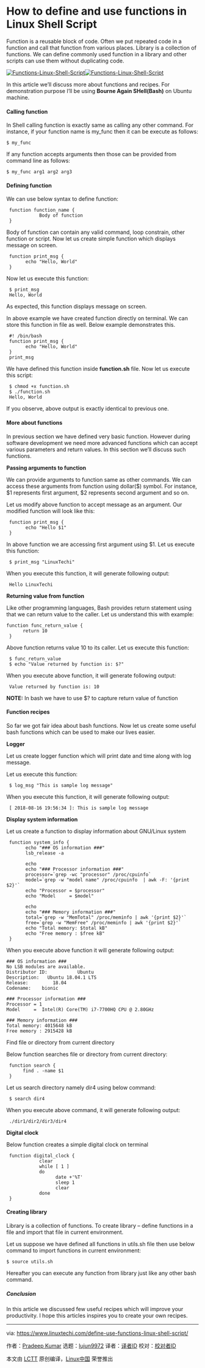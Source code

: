 How to define and use functions in Linux Shell Script
======
Function is a reusable block of code. Often we put repeated code in a function and call that function from various places. Library is a collection of functions. We can define commonly used function in a library and other scripts can use them without duplicating code.

[![Functions-Linux-Shell-Script][1]![Functions-Linux-Shell-Script][2]][2]

In this article we’ll discuss more about functions and recipes. For demonstration purpose I’ll be using **Bourne Again SHell(Bash)** on Ubuntu machine.

#### Calling function

In Shell calling function is exactly same as calling any other command. For instance, if your function name is my_func then it can be execute as follows:
```
$ my_func

```

If any function accepts arguments then those can be provided from command line as follows:
```
$ my_func arg1 arg2 arg3

```

#### Defining function

We can use below syntax to define function:
```
 function function_name {
            Body of function
 }

```

Body of function can contain any valid command, loop constrain, other function or script. Now let us create simple function which displays message on screen.
```
 function print_msg {
       echo "Hello, World"
 }

```

Now let us execute this function:
```
 $ print_msg
 Hello, World

```

As expected, this function displays message on screen.

In above example we have created function directly on terminal. We can store this function in file as well. Below example demonstrates this.
```
 #! /bin/bash
 function print_msg {
       echo "Hello, World"
 }
 print_msg

```

We have defined this function inside **function.sh** file. Now let us execute this script:
```
 $ chmod +x function.sh
 $ ./function.sh
 Hello, World

```

If you observe, above output is exactly identical to previous one.

#### More about functions

In previous section we have defined very basic function. However during software development we need more advanced functions which can accept various parameters and return values. In this section we’ll discuss such functions.

**Passing arguments to function**

We can provide arguments to function same as other commands. We can access these arguments from function using dollar($) symbol. For instance, $1 represents first argument, $2 represents second argument and so on.

Let us modify above function to accept message as an argument. Our modified function will look like this:
```
 function print_msg {
       echo "Hello $1"
 }

```

In above function we are accessing first argument using $1. Let us execute this function:
```
 $ print_msg "LinuxTechi"

```

When you execute this function, it will generate following output:
```
 Hello LinuxTechi

```

**Returning value from function**

Like other programming languages, Bash provides return statement using that we can return value to the caller. Let us understand this with example:
```
function func_return_value {
      return 10
 }

```

Above function returns value 10 to its caller. Let us execute this function:
```
 $ func_return_value
 $ echo "Value returned by function is: $?"

```

When you execute above function, it will generate following output:
```
 Value returned by function is: 10

```

**NOTE:** In bash we have to use $? to capture return value of function

#### Function recipes

So far we got fair idea about bash functions. Now let us create some useful bash functions which can be used to make our lives easier.

**Logger**

Let us create logger function which will print date and time along with log message.

Let us execute this function:
```
 $ log_msg "This is sample log message"

```

When you execute this function, it will generate following output:
```
 [ 2018-08-16 19:56:34 ]: This is sample log message

```

**Display system information**

Let us create a function to display information about GNU/Linux system
```
 function system_info {
       echo "### OS information ###"
       lsb_release -a

       echo
       echo "### Processor information ###"
       processor=`grep -wc "processor" /proc/cpuinfo`
       model=`grep -w "model name" /proc/cpuinfo  | awk -F: '{print $2}'`
       echo "Processor = $processor"
       echo "Model     = $model"

       echo
       echo "### Memory information ###"
       total=`grep -w "MemTotal" /proc/meminfo | awk '{print $2}'`
       free=`grep -w "MemFree" /proc/meminfo | awk '{print $2}'`
       echo "Total memory: $total kB"
       echo "Free memory : $free kB"
 }

```

When you execute above function it will generate following output:
```
### OS information ###
No LSB modules are available.
Distributor ID:           Ubuntu
Description:   Ubuntu 18.04.1 LTS
Release:         18.04
Codename:    bionic

### Processor information ###
Processor = 1
Model     =  Intel(R) Core(TM) i7-7700HQ CPU @ 2.80GHz

### Memory information ###
Total memory: 4015648 kB
Free memory : 2915428 kB

```

Find file or directory from current directory

Below function searches file or directory from current directory:
```
 function search {
      find . -name $1
 }

```

Let us search directory namely dir4 using below command:
```
 $ search dir4

```

When you execute above command, it will generate following output:
```
 ./dir1/dir2/dir3/dir4

```

**Digital clock**

Below function creates a simple digital clock on terminal
```
 function digital_clock {
            clear
            while [ 1 ]
            do
                  date +'%T'
                  sleep 1
                  clear
            done
 }

```

#### Creating library

Library is a collection of functions. To create library – define functions in a file and import that file in current environment.

Let us suppose we have defined all functions in utils.sh file then use below command to import functions in current environment:
```
$ source utils.sh

```

Hereafter you can execute any function from library just like any other bash command.

##### Conclusion

In this article we discussed few useful recipes which will improve your productivity. I hope this articles inspires you to create your own recipes.

--------------------------------------------------------------------------------

via: https://www.linuxtechi.com/define-use-functions-linux-shell-script/

作者：[Pradeep Kumar][a]
选题：[lujun9972](https://github.com/lujun9972)
译者：[译者ID](https://github.com/译者ID)
校对：[校对者ID](https://github.com/校对者ID)

本文由 [LCTT](https://github.com/LCTT/TranslateProject) 原创编译，[Linux中国](https://linux.cn/) 荣誉推出

[a]:http://www.linuxtechi.com/author/pradeep/
[1]:https://www.linuxtechi.com/wp-content/plugins/lazy-load/images/1x1.trans.gif
[2]:https://www.linuxtechi.com/wp-content/uploads/2018/08/Functions-Linux-Shell-Script.jpg
